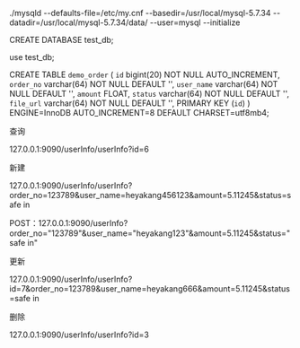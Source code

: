 ./mysqld --defaults-file=/etc/my.cnf --basedir=/usr/local/mysql-5.7.34 --datadir=/usr/local/mysql-5.7.34/data/ --user=mysql --initialize







CREATE DATABASE test_db;

use test_db;





CREATE TABLE `demo_order` (
  `id` bigint(20) NOT NULL AUTO_INCREMENT,
  `order_no` varchar(64) NOT NULL DEFAULT '',
`user_name` varchar(64) NOT NULL DEFAULT '',
`amount` FLOAT,
`status` varchar(64) NOT NULL DEFAULT '',
`file_url` varchar(64) NOT NULL DEFAULT '',
  PRIMARY KEY (`id`)
) ENGINE=InnoDB AUTO_INCREMENT=8 DEFAULT CHARSET=utf8mb4;



查询

127.0.0.1:9090/userInfo/userInfo?id=6

新建

127.0.0.1:9090/userInfo/userInfo?order_no=123789&user_name=heyakang456123&amount=5.11245&status=safe in

POST：127.0.0.1:9090/userInfo?order_no="123789"&user_name="heyakang123"&amount=5.11245&status="safe in"

更新

127.0.0.1:9090/userInfo/userInfo?id=7&order_no=123789&user_name=heyakang666&amount=5.11245&status=safe in

删除

127.0.0.1:9090/userInfo/userInfo?id=3